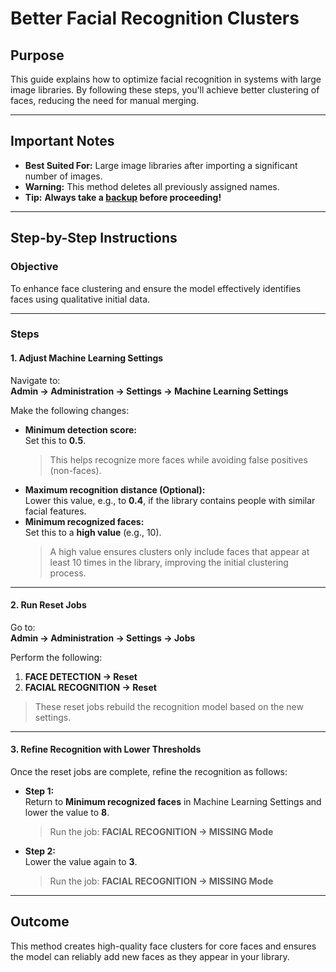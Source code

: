 # Better Facial Recognition Clusters

## Purpose

This guide explains how to optimize facial recognition in systems with large image libraries. By following these steps, you'll achieve better clustering of faces, reducing the need for manual merging.

---

## Important Notes

- **Best Suited For:** Large image libraries after importing a significant number of images.
- **Warning:** This method deletes all previously assigned names.
- **Tip:** **Always take a [backup](/docs/administration/backup-and-restore#database) before proceeding!**

---

## Step-by-Step Instructions

### Objective

To enhance face clustering and ensure the model effectively identifies faces using qualitative initial data.

---

### Steps

#### 1. Adjust Machine Learning Settings

Navigate to:  
**Admin → Administration → Settings → Machine Learning Settings**

Make the following changes:

- **Minimum detection score:**  
  Set this to **0.5**.
  > This helps recognize more faces while avoiding false positives (non-faces).
- **Maximum recognition distance (Optional):**  
  Lower this value, e.g., to **0.4**, if the library contains people with similar facial features.
- **Minimum recognized faces:**  
  Set this to a **high value** (e.g., 10).
  > A high value ensures clusters only include faces that appear at least 10 times in the library, improving the initial clustering process.

---

#### 2. Run Reset Jobs

Go to:  
**Admin → Administration → Settings → Jobs**

Perform the following:

1. **FACE DETECTION → Reset**
2. **FACIAL RECOGNITION → Reset**

> These reset jobs rebuild the recognition model based on the new settings.

---

#### 3. Refine Recognition with Lower Thresholds

Once the reset jobs are complete, refine the recognition as follows:

- **Step 1:**  
  Return to **Minimum recognized faces** in Machine Learning Settings and lower the value to **8**.

  > Run the job: **FACIAL RECOGNITION → MISSING Mode**

- **Step 2:**  
  Lower the value again to **3**.
  > Run the job: **FACIAL RECOGNITION → MISSING Mode**

---

## Outcome

This method creates high-quality face clusters for core faces and ensures the model can reliably add new faces as they appear in your library.
